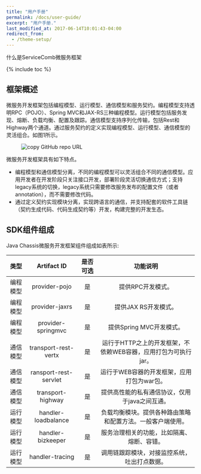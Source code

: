 ```yaml
---
title: "用户手册"
permalink: /docs/user-guide/
excerpt: "用户手册."
last_modified_at: 2017-06-14T10:01:43-04:00
redirect_from:
  - /theme-setup/
---
```


什么是ServiceComb微服务框架

{% include toc %}

## 框架概述
微服务开发框架包括编程模型、运行模型、通信模型和服务契约。编程模型支持透明RPC（POJO）、Spring MVC和JAX-RS三种编程模型。运行模型包括服务发现、熔断、负载均衡、配置及跟踪。通信模型支持序列化传输，包括Rest和Highway两个通道。通过服务契约的定义实现编程模型、运行模型、通信模型的灵活组合。如图1所示。

<figure>
  <img src="{{ '/assets/images/servicecomb-models.png' | absolute_url }}" alt="copy GitHub repo URL">
  <figcaption></figcaption>
</figure>

微服务开发框架具有如下特点。

- 编程模型和通信模型分离，不同的编程模型可以灵活组合不同的通信模型。应用开发者在开发阶段只关注接口开发，部署阶段灵活切换通信方式；支持legacy系统的切换，legacy系统只需要修改服务发布的配置文件（或者annotation），而不需要修改代码。
- 通过定义契约实现模块分离，实现跨语言的通信，并支持配套的软件工具链（契约生成代码、代码生成契约等）开发，构建完整的开发生态。


## SDK组件组成

Java Chassis微服务开发框架组件组成如表所示:

|类型|Artifact ID|是否可选|功能说明|
|:--------:|:--------------:|:------:|:--------------------:|
|编程模型|provider-pojo|是| 提供RPC开发模式。|
|编程模型|provider-jaxrs|是| 提供JAX RS开发模式。|
|编程模型|provider-springmvc|是| 提供Spring MVC开发模式。|
|通信模型|transport-rest-vertx|是| 运行于HTTP之上的开发框架，不依赖WEB容器，应用打包为可执行jar。|
|通信模型|ransport-rest-servlet|是| 运行于WEB容器的开发框架，应用打包为war包。|
|通信模型|transport-highway|是| 提供高性能的私有通信协议，仅用于java之间互通。|
|运行模型|handler-loadbalance|是| 负载均衡模块。提供各种路由策略和配置方法。一般客户端使用。|
|运行模型|handler-bizkeeper|是| 服务治理相关的功能，比如隔离、熔断、容错。|
|运行模型|handler-tracing|是| 调用链跟踪模块，对接监控系统，吐出打点数据。|
